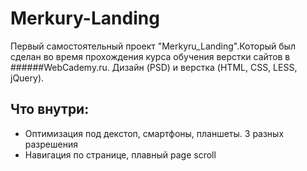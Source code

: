 # Merkury-Landing
Первый самостоятельный проект "Merkyru_Landing".Который был сделан во время прохождения курса обучения верстки сайтов в         ######WebCademy.ru. Дизайн (PSD) и верстка (HTML, CSS, LESS, jQuery).

## Что внутри:
* Оптимизация под декстоп, смартфоны, планшеты. 3 разных разрешения
* Навигация по странице, плавный page scroll

